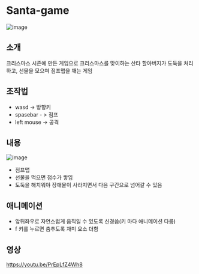 # Santa-game
![image](https://github.com/ub0329/Santa-game/assets/112606772/983242f3-adeb-4351-9c37-474601d385dc)



## 소개
크리스마스 시즌에 만든 게임으로 크리스마스를 맞이하는 산타 할아버지가 도둑을 처리하고, 선물을 모으며 점프맵을 깨는 게임

## 조작법
- wasd -> 방향키
- spasebar - > 점프
- left mouse -> 공격

## 내용
![image](https://github.com/ub0329/Santa-game/assets/112606772/26a18dff-9751-470f-980d-4763a601f78e)
- 점프맵
- 선물을 먹으면 점수가 쌓임
- 도둑을 해치워야 장애물이 사라지면서 다음 구간으로 넘어갈 수 있음

## 애니메이션
- 앞뒤좌우로 자연스럽게 움직일 수 있도록 신경씀(키 마다 애니메이션 다름)
- f 키를 누르면 춤추도록 재미 요소 더함

## 영상
https://youtu.be/PrEpLfZ4Wh8
 
